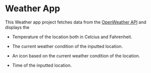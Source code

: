# Weather App

This Weather app project fetches data from the [OpenWeather API](https://openweathermap.org/) and displays the

- Temperature of the location both in Celcius and Fahrenheit.

- The current weather condition of the inputted location.

- An icon based on the current weather condition of the location.

- Time of the inputted location.
